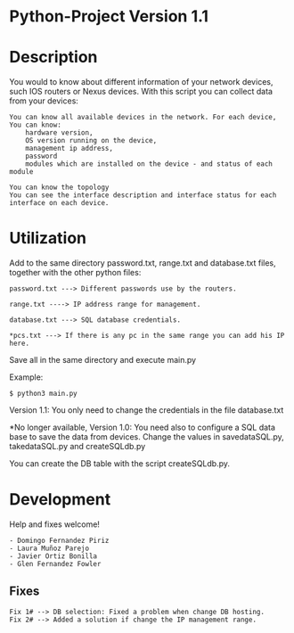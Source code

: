 # Python-Project Version 1.1

Description
===========
You would to know about different information of your network devices, such IOS routers or Nexus
devices.
With this script you can collect data from your devices:
	
	You can know all available devices in the network. For each device, You can know:
		hardware version,
		OS version running on the device,
		management ip address,
		password
		modules which are installed on the device - and status of each module

	You can know the topology
	You can see the interface description and interface status for each interface on each device.


Utilization
===========
Add to the same directory password.txt, range.txt and database.txt files, together with the other python files:

	password.txt ---> Different passwords use by the routers.
	
	range.txt ----> IP address range for management.
	
	database.txt ---> SQL database credentials.
	
	*pcs.txt ---> If there is any pc in the same range you can add his IP here.

Save all in the same directory and execute main.py

Example:
	
	$ python3 main.py
	

Version 1.1: You only need to change the credentials in the file database.txt

*No longer available, Version 1.0: You need also to configure a SQL data base to save the data from devices. Change the values in
			 savedataSQL.py, takedataSQL.py and createSQLdb.py


You can create the DB table with the script createSQLdb.py.

Development
===========

Help and fixes welcome!

	- Domingo Fernandez Piriz
	- Laura Muñoz Parejo
	- Javier Ortiz Bonilla
	- Glen Fernandez Fowler

Fixes
-----------

	Fix 1# --> DB selection: Fixed a problem when change DB hosting.
	Fix 2# --> Added a solution if change the IP management range.


